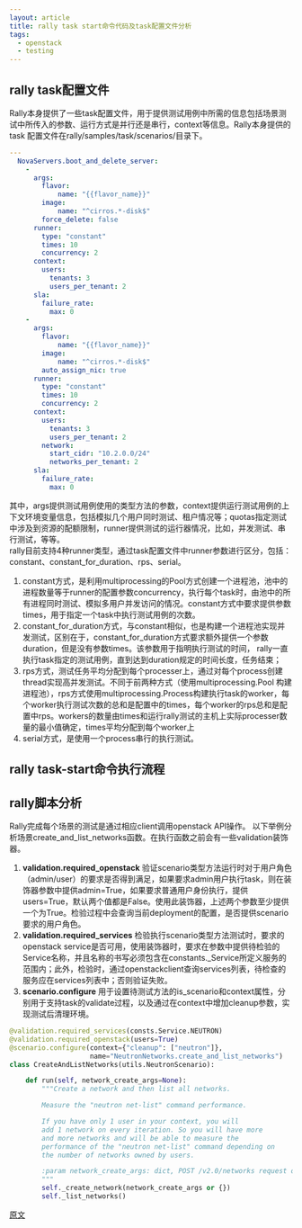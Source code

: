 ```yaml
---
layout: article  
title: rally task start命令代码及task配置文件分析   
tags:
  - openstack
  - testing
---
```

## rally task配置文件

Rally本身提供了一些task配置文件，用于提供测试用例中所需的信息包括场景测试中所传入的参数、运行方式是并行还是串行，context等信息。Rally本身提供的task 配置文件在rally/samples/task/scenarios/目录下。

```yaml
---
  NovaServers.boot_and_delete_server:
    -
      args:
        flavor:
            name: "{{flavor_name}}"
        image:
            name: "^cirros.*-disk$"
        force_delete: false
      runner:
        type: "constant"
        times: 10
        concurrency: 2
      context:
        users:
          tenants: 3
          users_per_tenant: 2
      sla:
        failure_rate:
          max: 0
    -
      args:
        flavor:
            name: "{{flavor_name}}"
        image:
            name: "^cirros.*-disk$"
        auto_assign_nic: true
      runner:
        type: "constant"
        times: 10
        concurrency: 2
      context:
        users:
          tenants: 3
          users_per_tenant: 2
        network:
          start_cidr: "10.2.0.0/24"
          networks_per_tenant: 2
      sla:
        failure_rate:
          max: 0
```

其中，args提供测试用例使用的类型方法的参数，context提供运行测试用例的上下文环境变量信息，包括模拟几个用户同时测试、租户情况等；quotas指定测试中涉及到资源的配额限制，runner提供测试的运行器情况，比如，并发测试、串行测试，等等。  
rally目前支持4种runner类型，通过task配置文件中runner参数进行区分，包括：constant、constant_for_duration、rps、serial。

1. constant方式，是利用multiprocessing的Pool方式创建一个进程池，池中的进程数量等于runner的配置参数concurrency，执行每个task时，由池中的所有进程同时测试、模拟多用户并发访问的情况。constant方式中要求提供参数times，用于指定一个task中执行测试用例的次数。
1. constant_for_duration方式，与constant相似，也是构建一个进程池实现并发测试，区别在于，constant_for_duration方式要求额外提供一个参数duration，但是没有参数times。该参数用于指明执行测试的时间， rally一直执行task指定的测试用例，直到达到duration规定的时间长度，任务结束；
1. rps方式，测试任务平均分配到每个processer上，通过对每个process创建thread实现高并发测试。不同于前两种方式（使用multiprocessing.Pool 构建进程池），rps方式使用multiprocessing.Process构建执行task的worker，每个worker执行测试次数的总和是配置中的times，每个worker的rps总和是配置中rps。workers的数量由times和运行rally测试的主机上实际processer数量的最小值确定，times平均分配到每个worker上
1. serial方式，是使用一个process串行的执行测试。

## rally task-start命令执行流程

## rally脚本分析

Rally完成每个场景的测试是通过相应client调用openstack API操作。
以下举例分析场景create_and_list_networks函数。在执行函数之前会有一些validation装饰器。

1. **validation.required_openstack**
 验证scenario类型方法运行时对于用户角色（admin/user）的要求是否得到满足，如果要求admin用户执行task，则在装饰器参数中提供admin=True，如果要求普通用户身份执行，提供users=True，默认两个值都是False。使用此装饰器，上述两个参数至少提供一个为True。检验过程中会查询当前deployment的配置，是否提供scenario要求的用户角色。
1. **validation.required_services**
检验执行scenario类型方法测试时，要求的openstack service是否可用，使用装饰器时，要求在参数中提供待检验的Service名称，并且名称的书写必须包含在constants._Service所定义服务的范围内；此外，检验时，通过openstackclient查询services列表，待检查的服务应在services列表中；否则验证失败。
1. **scenario.configure**
用于设置待测试方法的is_scenario和context属性，分别用于支持task的validate过程，以及通过在context中增加cleanup参数，实现测试后清理环境。

```python
@validation.required_services(consts.Service.NEUTRON)
@validation.required_openstack(users=True)
@scenario.configure(context={"cleanup": ["neutron"]},
                    name="NeutronNetworks.create_and_list_networks")
class CreateAndListNetworks(utils.NeutronScenario):

    def run(self, network_create_args=None):
        """Create a network and then list all networks.

        Measure the "neutron net-list" command performance.

        If you have only 1 user in your context, you will
        add 1 network on every iteration. So you will have more
        and more networks and will be able to measure the
        performance of the "neutron net-list" command depending on
        the number of networks owned by users.

        :param network_create_args: dict, POST /v2.0/networks request options
        """
        self._create_network(network_create_args or {})
        self._list_networks()
```

[原文](https://blog.csdn.net/bc_vnetwork/article/details/51818514)
